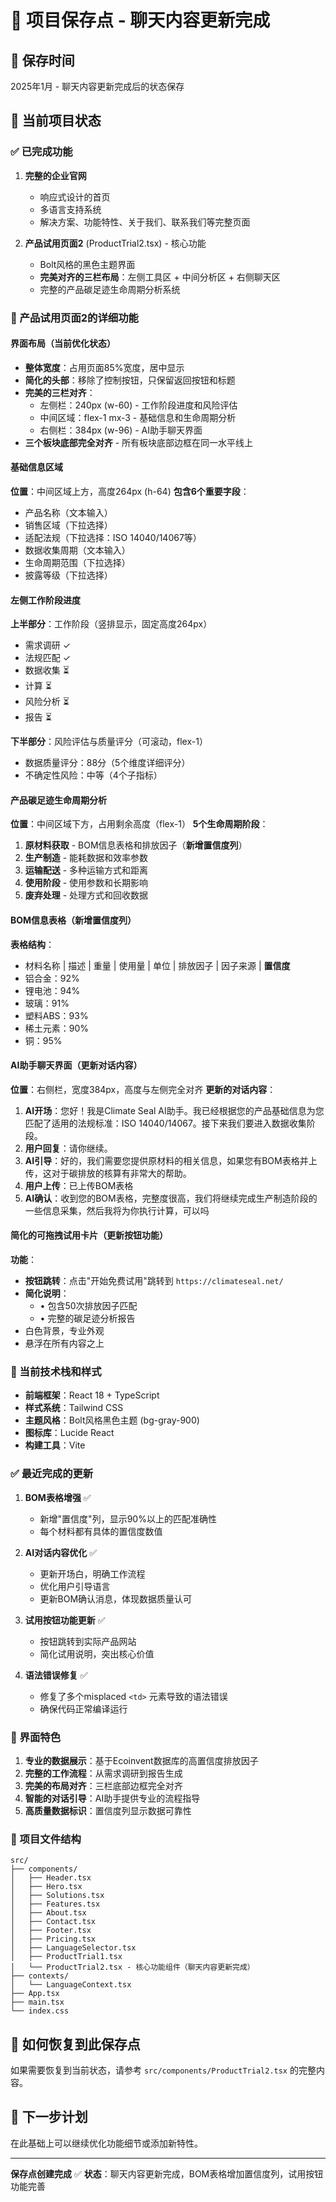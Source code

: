 # 🔄 项目保存点 - 聊天内容更新完成

## 📅 保存时间
2025年1月 - 聊天内容更新完成后的状态保存

## 🎯 当前项目状态

### ✅ 已完成功能
1. **完整的企业官网**
   - 响应式设计的首页
   - 多语言支持系统
   - 解决方案、功能特性、关于我们、联系我们等完整页面

2. **产品试用页面2** (ProductTrial2.tsx) - 核心功能
   - Bolt风格的黑色主题界面
   - **完美对齐的三栏布局**：左侧工具区 + 中间分析区 + 右侧聊天区
   - 完整的产品碳足迹生命周期分析系统

### 🔧 产品试用页面2的详细功能

#### 界面布局（当前优化状态）
- **整体宽度**：占用页面85%宽度，居中显示
- **简化的头部**：移除了控制按钮，只保留返回按钮和标题
- **完美的三栏对齐**：
  - 左侧栏：240px (w-60) - 工作阶段进度和风险评估
  - 中间区域：flex-1 mx-3 - 基础信息和生命周期分析
  - 右侧栏：384px (w-96) - AI助手聊天界面
- **三个板块底部完全对齐** - 所有板块底部边框在同一水平线上

#### 基础信息区域
**位置**：中间区域上方，高度264px (h-64)
**包含6个重要字段**：
- 产品名称（文本输入）
- 销售区域（下拉选择）
- 适配法规（下拉选择：ISO 14040/14067等）
- 数据收集周期（文本输入）
- 生命周期范围（下拉选择）
- 披露等级（下拉选择）

#### 左侧工作阶段进度
**上半部分**：工作阶段（竖排显示，固定高度264px）
- 需求调研 ✓
- 法规匹配 ✓
- 数据收集 ⏳
- 计算 ⏳
- 风险分析 ⏳
- 报告 ⏳

**下半部分**：风险评估与质量评分（可滚动，flex-1）
- 数据质量评分：88分（5个维度详细评分）
- 不确定性风险：中等（4个子指标）

#### 产品碳足迹生命周期分析
**位置**：中间区域下方，占用剩余高度（flex-1）
**5个生命周期阶段**：
1. **原材料获取** - BOM信息表格和排放因子（**新增置信度列**）
2. **生产制造** - 能耗数据和效率参数
3. **运输配送** - 多种运输方式和距离
4. **使用阶段** - 使用参数和长期影响
5. **废弃处理** - 处理方式和回收数据

#### BOM信息表格（新增置信度列）
**表格结构**：
- 材料名称 | 描述 | 重量 | 使用量 | 单位 | 排放因子 | 因子来源 | **置信度**
- 铝合金：92%
- 锂电池：94%
- 玻璃：91%
- 塑料ABS：93%
- 稀土元素：90%
- 铜：95%

#### AI助手聊天界面（更新对话内容）
**位置**：右侧栏，宽度384px，高度与左侧完全对齐
**更新的对话内容**：
1. **AI开场**：您好！我是Climate Seal AI助手。我已经根据您的产品基础信息为您匹配了适用的法规标准：ISO 14040/14067。接下来我们要进入数据收集阶段。
2. **用户回复**：请你继续。
3. **AI引导**：好的，我们需要您提供原材料的相关信息，如果您有BOM表格并上传，这对于碳排放的核算有非常大的帮助。
4. **用户上传**：已上传BOM表格
5. **AI确认**：收到您的BOM表格，完整度很高，我们将继续完成生产制造阶段的一些信息采集，然后我将为你执行计算，可以吗

#### 简化的可拖拽试用卡片（更新按钮功能）
**功能**：
- **按钮跳转**：点击"开始免费试用"跳转到 `https://climateseal.net/`
- **简化说明**：
  - • 包含50次排放因子匹配
  - • 完整的碳足迹分析报告
- 白色背景，专业外观
- 悬浮在所有内容之上

### 🎨 当前技术栈和样式
- **前端框架**：React 18 + TypeScript
- **样式系统**：Tailwind CSS
- **主题风格**：Bolt风格黑色主题 (bg-gray-900)
- **图标库**：Lucide React
- **构建工具**：Vite

### ✅ 最近完成的更新
1. **BOM表格增强** ✅
   - 新增"置信度"列，显示90%以上的匹配准确性
   - 每个材料都有具体的置信度数值

2. **AI对话内容优化** ✅
   - 更新开场白，明确工作流程
   - 优化用户引导语言
   - 更新BOM确认消息，体现数据质量认可

3. **试用按钮功能更新** ✅
   - 按钮跳转到实际产品网站
   - 简化试用说明，突出核心价值

4. **语法错误修复** ✅
   - 修复了多个misplaced `<td>` 元素导致的语法错误
   - 确保代码正常编译运行

### 🎯 界面特色
1. **专业的数据展示**：基于Ecoinvent数据库的高置信度排放因子
2. **完整的工作流程**：从需求调研到报告生成
3. **完美的布局对齐**：三栏底部边框完全对齐
4. **智能的对话引导**：AI助手提供专业的流程指导
5. **高质量数据标识**：置信度列显示数据可靠性

### 📁 项目文件结构
```
src/
├── components/
│   ├── Header.tsx
│   ├── Hero.tsx
│   ├── Solutions.tsx
│   ├── Features.tsx
│   ├── About.tsx
│   ├── Contact.tsx
│   ├── Footer.tsx
│   ├── Pricing.tsx
│   ├── LanguageSelector.tsx
│   ├── ProductTrial1.tsx
│   └── ProductTrial2.tsx - 核心功能组件（聊天内容更新完成）
├── contexts/
│   └── LanguageContext.tsx
├── App.tsx
├── main.tsx
└── index.css
```

## 🔄 如何恢复到此保存点
如果需要恢复到当前状态，请参考 `src/components/ProductTrial2.tsx` 的完整内容。

## 📝 下一步计划
在此基础上可以继续优化功能细节或添加新特性。

---
**保存点创建完成** ✅
**状态**：聊天内容更新完成，BOM表格增加置信度列，试用按钮功能完善